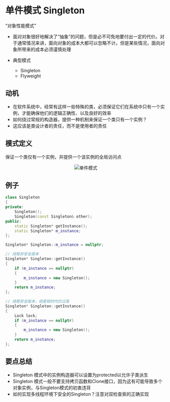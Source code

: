 # 单件模式 Singleton

“对象性能模式”

- 面对对象很好地解决了“抽象”的问题，但是必不可免地要付出一定的代价。对于通常情况来讲，面向对象的成本大都可以忽略不计。但是某些情况，面向对象所带来的成本必须谨慎处理

- 典型模式
  - Singleton
  - Flyweight

## 动机

- 在软件系统中，经常有这样一些特殊的类，必须保证它们在系统中只有一个实例，才能确保他们的逻辑正确性、以及良好的效率
- 如何绕过常规的构造器，提供一种机制来保证一个类只有一个实例？
- 这应该是类设计者的责任，而不是使用者的责任

## 模式定义

保证一个类仅有一个实例，并提供一个该实例的全局访问点

<div align="center"><img src="./images/单件模式.png" alt="单件模式" height= width= /></div>

## 例子

```cpp
class Singleton
{
private:
    Singleton();
    Singleton(const Singleton& other);
public:
    static Singleton* getInstance();
    static Singleton* m_instance;
};

Singleton* Singleton::m_instance = nullptr;

// 线程非安全版本
Singleton* Singleton::getInstance()
{
    if (m_instance == nullptr)
    {
        m_instance = new Singleton();
    }
    return m_instance;
};

// 线程安全版本，但是锁的代价过高
Singleton* Singleton::getInstance()
{
    Lock lock;
    if (m_instance == nullptr)
    {
        m_instance = new Singleton();
    }
    return m_instance;
};
```

## 要点总结

- Singleton 模式中的实例构造器可以设置为protected以允许子类派生
- Singleton 模式一般不要支持拷贝函数和Clone接口，因为这有可能导致多个对象实例，与Singleton模式的初衷违背
- 如何实现多线程环境下安全的Singleton？注意对双检查索的正确实现
